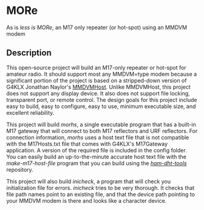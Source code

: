 # MORe

As is *less is MORe*, an M17 only repeater (or hot-spot) using an MMDVM modem

## Description

This open-source project will build an M17-only repeater or hot-spot for amateur radio. It should support most any MMDVM=type modem because a significant portion of the project is based on a stripped-down version of G4KLX Jonathan Naylor's [MMDVMHost](https://github.com/g4klx/MMDVMHost). Unlike MMDVMHost, this project does not support any display device. It also does not support file locking, transparent port, or remote control. The design goals for this project include easy to build, easy to configure, easy to use, minimum executable size, and excellent reliability.

This project will build *morhs*, a single executable program that has a built-in M17 gateway that will connect to both M17 reflectors and URF reflectors. For connection information, *morhs* uses a host text file that is not compatible with the M17Hosts.txt file that comes with G4KLX's M17Gateway application. A version of the required file is included in the config folder. You can easily build an up-to-the-minute accurate host text file with the *make-m17-host-file* program that you can build using the [*ham-dht-tools*](https://github.com/n7tae/ham-dht-tools) repository.

This project will also build *inicheck*, a program that will check you initialization file for errors. *inicheck* tries to be very thorough. It checks that file path names point to an existing file, and that the device path pointing to your MMDVM modem is there and looks like a character device.
